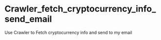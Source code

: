 # Crawler_fetch_cryptocurrency_info_send_email
Use Crawler to Fetch cryptocurrency info and send to my email


